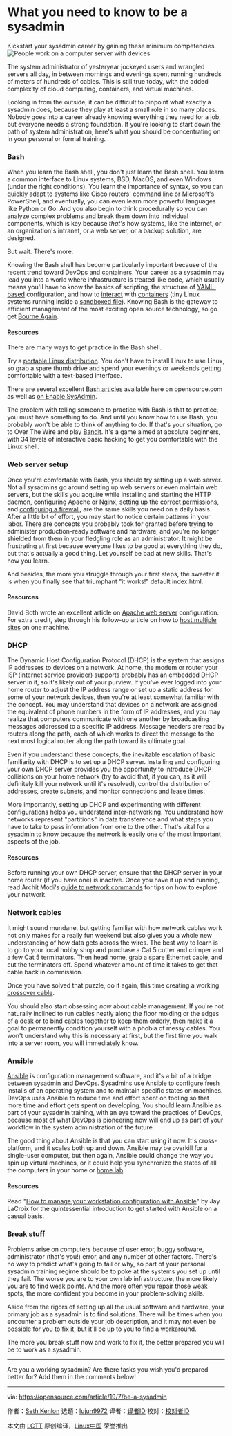 [#]: collector: (lujun9972)
[#]: translator: (WangYueScream )
[#]: reviewer: ( )
[#]: publisher: ( )
[#]: url: ( )
[#]: subject: (What you need to know to be a sysadmin)
[#]: via: (https://opensource.com/article/19/7/be-a-sysadmin)
[#]: author: (Seth Kenlon https://opensource.com/users/sethhttps://opensource.com/users/marcobravohttps://opensource.com/users/kimvila)

What you need to know to be a sysadmin
======
Kickstart your sysadmin career by gaining these minimum competencies.
![People work on a computer server with devices][1]

The system administrator of yesteryear jockeyed users and wrangled servers all day, in between mornings and evenings spent running hundreds of meters of hundreds of cables. This is still true today, with the added complexity of cloud computing, containers, and virtual machines.

Looking in from the outside, it can be difficult to pinpoint what exactly a sysadmin does, because they play at least a small role in so many places. Nobody goes into a career already knowing everything they need for a job, but everyone needs a strong foundation. If you're looking to start down the path of system administration, here's what you should be concentrating on in your personal or formal training.

### Bash

When you learn the Bash shell, you don't just learn the Bash shell. You learn a common interface to Linux systems, BSD, MacOS, and even Windows (under the right conditions). You learn the importance of syntax, so you can quickly adapt to systems like Cisco routers' command line or Microsoft's PowerShell, and eventually, you can even learn more powerful languages like Python or Go. And you also begin to think procedurally so you can analyze complex problems and break them down into individual components, which is key because _that's_ how systems, like the internet, or an organization's intranet, or a web server, or a backup solution, are designed.

But wait. There's more.

Knowing the Bash shell has become particularly important because of the recent trend toward DevOps and [containers][2]. Your career as a sysadmin may lead you into a world where infrastructure is treated like code, which usually means you'll have to know the basics of scripting, the structure of [YAML-based][3] configuration, and how to [interact][4] with [containers][5] (tiny Linux systems running inside a [sandboxed file][6]). Knowing Bash is the gateway to efficient management of the most exciting open source technology, so go get [Bourne Again][7].

#### Resources

There are many ways to get practice in the Bash shell.

Try a [portable Linux distribution][8]. You don't have to install Linux to use Linux, so grab a spare thumb drive and spend your evenings or weekends getting comfortable with a text-based interface.

There are several excellent [Bash articles][9] available here on opensource.com as well as [on Enable SysAdmin][10].

The problem with telling someone to practice with Bash is that to practice, you must have something to do. And until you know how to use Bash, you probably won't be able to think of anything to do. If that's your situation, go to Over The Wire and play [Bandit][11]. It's a game aimed at absolute beginners, with 34 levels of interactive basic hacking to get you comfortable with the Linux shell.

### Web server setup

Once you're comfortable with Bash, you should try setting up a web server. Not all sysadmins go around setting up web servers or even maintain web servers, but the skills you acquire while installing and starting the HTTP daemon, configuring Apache or Nginx, setting up the [correct permissions][12], and [configuring a firewall][13], are the same skills you need on a daily basis. After a little bit of effort, you may start to notice certain patterns in your labor. There are concepts you probably took for granted before trying to administer production-ready software and hardware, and you're no longer shielded from them in your fledgling role as an administrator. It might be frustrating at first because everyone likes to be good at everything they do, but that's actually a good thing. Let yourself be bad at new skills. That's how you learn.

And besides, the more you struggle through your first steps, the sweeter it is when you finally see that triumphant "it works!" default index.html.

#### Resources

David Both wrote an excellent article on [Apache web server][14] configuration. For extra credit, step through his follow-up article on how to [host multiple sites][15] on one machine.

### DHCP

The Dynamic Host Configuration Protocol (DHCP) is the system that assigns IP addresses to devices on a network. At home, the modem or router your ISP (internet service provider) supports probably has an embedded DHCP server in it, so it's likely out of your purview. If you've ever logged into your home router to adjust the IP address range or set up a static address for some of your network devices, then you're at least somewhat familiar with the concept. You may understand that devices on a network are assigned the equivalent of phone numbers in the form of IP addresses, and you may realize that computers communicate with one another by broadcasting messages addressed to a specific IP address. Message headers are read by routers along the path, each of which works to direct the message to the next most logical router along the path toward its ultimate goal.

Even if you understand these concepts, the inevitable escalation of basic familiarity with DHCP is to set up a DHCP server. Installing and configuring your own DHCP server provides you the opportunity to introduce DHCP collisions on your home network (try to avoid that, if you can, as it will definitely kill your network until it's resolved), control the distribution of addresses, create subnets, and monitor connections and lease times.

More importantly, setting up DHCP and experimenting with different configurations helps you understand inter-networking. You understand how networks represent "partitions" in data transference and what steps you have to take to pass information from one to the other. That's vital for a sysadmin to know because the network is easily one of the most important aspects of the job.

#### Resources

Before running your own DHCP server, ensure that the DHCP server in your home router (if you have one) is inactive. Once you have it up and running, read Archit Modi's [guide to network commands][16] for tips on how to explore your network.

### Network cables

It might sound mundane, but getting familiar with how network cables work not only makes for a really fun weekend but also gives you a whole new understanding of how data gets across the wires. The best way to learn is to go to your local hobby shop and purchase a Cat 5 cutter and crimper and a few Cat 5 terminators. Then head home, grab a spare Ethernet cable, and cut the terminators off. Spend whatever amount of time it takes to get that cable back in commission.

Once you have solved that puzzle, do it again, this time creating a working [crossover cable][17].

You should also start obsessing _now_ about cable management. If you're not naturally inclined to run cables neatly along the floor molding or the edges of a desk or to bind cables together to keep them orderly, then make it a goal to permanently condition yourself with a phobia of messy cables. You won't understand why this is necessary at first, but the first time you walk into a server room, you will immediately know.

### Ansible

[Ansible][18] is configuration management software, and it's a bit of a bridge between sysadmin and DevOps. Sysadmins use Ansible to configure fresh installs of an operating system and to maintain specific states on machines. DevOps uses Ansible to reduce time and effort spent on tooling so that more time and effort gets spent on developing. You should learn Ansible as part of your sysadmin training, with an eye toward the practices of DevOps, because most of what DevOps is pioneering now will end up as part of your workflow in the system administration of the future.

The good thing about Ansible is that you can start using it now. It's cross-platform, and it scales both up and down. Ansible may be overkill for a single-user computer, but then again, Ansible could change the way you spin up virtual machines, or it could help you synchronize the states of all the computers in your home or [home lab][19].

#### Resources

Read "[How to manage your workstation configuration with Ansible][20]" by Jay LaCroix for the quintessential introduction to get started with Ansible on a casual basis.

### Break stuff

Problems arise on computers because of user error, buggy software, administrator (that's you!) error, and any number of other factors. There's no way to predict what's going to fail or why, so part of your personal sysadmin training regime should be to poke at the systems you set up until they fail. The worse you are to your own lab infrastructure, the more likely you are to find weak points. And the more often you repair those weak spots, the more confident you become in your problem-solving skills.

Aside from the rigors of setting up all the usual software and hardware, your primary job as a sysadmin is to find solutions. There will be times when you encounter a problem outside your job description, and it may not even be possible for you to fix it, but it'll be up to you to find a workaround.

The more you break stuff now and work to fix it, the better prepared you will be to work as a sysadmin.

* * *

Are you a working sysadmin? Are there tasks you wish you'd prepared better for? Add them in the comments below!

--------------------------------------------------------------------------------

via: https://opensource.com/article/19/7/be-a-sysadmin

作者：[Seth Kenlon][a]
选题：[lujun9972][b]
译者：[译者ID](https://github.com/译者ID)
校对：[校对者ID](https://github.com/校对者ID)

本文由 [LCTT](https://github.com/LCTT/TranslateProject) 原创编译，[Linux中国](https://linux.cn/) 荣誉推出

[a]: https://opensource.com/users/sethhttps://opensource.com/users/marcobravohttps://opensource.com/users/kimvila
[b]: https://github.com/lujun9972
[1]: https://opensource.com/sites/default/files/styles/image-full-size/public/lead-images/rh_003499_01_linux11x_cc.png?itok=XMDOouJR (People work on a computer server with devices)
[2]: https://opensource.com/article/19/6/kubernetes-dump-truck
[3]: https://www.redhat.com/sysadmin/yaml-tips
[4]: https://opensource.com/article/19/6/how-ssh-running-container
[5]: https://opensource.com/resources/what-are-linux-containers
[6]: https://opensource.com/article/18/11/behind-scenes-linux-containers
[7]: https://opensource.com/article/18/7/admin-guide-bash
[8]: https://opensource.com/article/19/6/linux-distros-to-try
[9]: https://opensource.com/tags/bash
[10]: https://www.redhat.com/sysadmin/managing-files-linux-terminal
[11]: http://overthewire.org/wargames/bandit
[12]: https://opensource.com/article/19/6/understanding-linux-permissions
[13]: https://www.redhat.com/sysadmin/secure-linux-network-firewall-cmd
[14]: https://opensource.com/article/18/2/how-configure-apache-web-server
[15]: https://opensource.com/article/18/3/configuring-multiple-web-sites-apache
[16]: https://opensource.com/article/18/7/sysadmin-guide-networking-commands
[17]: https://en.wikipedia.org/wiki/Ethernet_crossover_cable
[18]: https://opensource.com/sitewide-search?search_api_views_fulltext=ansible
[19]: https://opensource.com/article/19/6/create-centos-homelab-hour
[20]: https://opensource.com/article/18/3/manage-workstation-ansible
